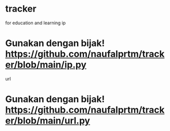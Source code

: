 # tracker
for education and learning
ip
# Gunakan dengan bijak! https://github.com/naufalprtm/tracker/blob/main/ip.py 
url
# Gunakan dengan bijak! https://github.com/naufalprtm/tracker/blob/main/url.py
